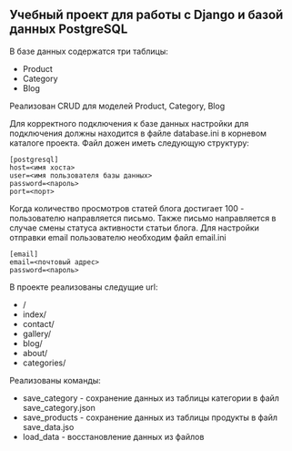 ## Учебный проект для работы с Django и базой данных PostgreSQL

В базе данных содержатся три таблицы:

*   Product
*   Category
* Blog

Реализован CRUD для моделей Product, Category, Blog

Для корректного подключения к базе данных настройки для подключения должны находится в файле database.ini в корневом каталоге проекта. Файл дожен иметь следующую структуру:

    [postgresql]
    host=<имя хоста>
    user=<имя пользователя базы данных>
    password=<пароль>
    port=<порт>

Когда количество просмотров статей блога достигает 100 - пользователю направляется письмо. Также письмо направляется в случае смены статуса активности статьи блога.
Для настройки отправки email пользователю необходим файл email.ini

    [email]
    email=<почтовый адрес>
    password=<пароль>
В проекте реализованы следущие url:
*   /
  * index/
  * contact/
  * gallery/
  * blog/
  * about/
  * categories/

Реализованы команды:
*   save_category - сохранение данных из таблицы категории в файл save_category.json
* save_products - сохранение данных из таблицы продукты в файл save_data.jso
* load_data - восстановление данных из файлов
